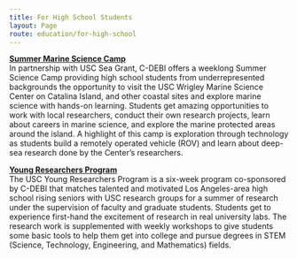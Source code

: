 ```yaml
---
title: For High School Students
layout: Page
route: education/for-high-school
---
```


**[Summer Marine Science Camp](http://dornsife.usc.edu/uscseagrant/summer-science-programs/)**  
In partnership with USC Sea Grant, C-DEBI offers a weeklong Summer Science Camp providing high school students from underrepresented backgrounds the opportunity to visit the USC Wrigley Marine Science Center on Catalina Island, and other coastal sites and explore marine science with hands-on learning. Students get amazing opportunities to work with local researchers, conduct their own research projects, learn about careers in marine science, and explore the marine protected areas around the island. A highlight of this camp is exploration through technology as students build a remotely operated vehicle (ROV) and learn about deep-sea research done by the Center’s researchers.

**[Young Researchers Program](http://youngresearchers.usc.edu/)**  
The USC Young Researchers Program is a six-week program co-sponsored by C-DEBI that matches talented and motivated Los Angeles-area high school rising seniors with USC research groups for a summer of research under the supervision of faculty and graduate students. Students get to experience first-hand the excitement of research in real university labs. The research work is supplemented with weekly workshops to give students some basic tools to help them get into college and pursue degrees in STEM (Science, Technology, Engineering, and Mathematics) fields.
